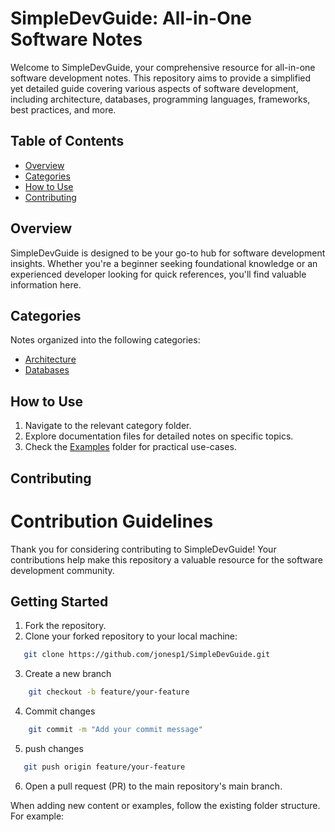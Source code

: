 # SimpleDevGuide: All-in-One Software Notes

Welcome to SimpleDevGuide, your comprehensive resource for all-in-one software development notes. This repository aims to provide a simplified yet detailed guide covering various aspects of software development, including architecture, databases, programming languages, frameworks, best practices, and more.

## Table of Contents

- [Overview](#overview)
- [Categories](#categories)
- [How to Use](#how-to-use)
- [Contributing](#contributing)

## Overview

SimpleDevGuide is designed to be your go-to hub for software development insights. Whether you're a beginner seeking foundational knowledge or an experienced developer looking for quick references, you'll find valuable information here.

## Categories

Notes organized into the following categories:

- [Architecture](./Architecture)
- [Databases](./Databases)

## How to Use

1. Navigate to the relevant category folder.
2. Explore documentation files for detailed notes on specific topics.
3. Check the [Examples](./Examples) folder for practical use-cases.

## Contributing

# Contribution Guidelines

Thank you for considering contributing to SimpleDevGuide! Your contributions help make this repository a valuable resource for the software development community.

## Getting Started

1. Fork the repository.
2. Clone your forked repository to your local machine:

```bash
   git clone https://github.com/jonesp1/SimpleDevGuide.git
```

3. Create a new branch
```bash
    git checkout -b feature/your-feature
```

4. Commit changes 
```bash
    git commit -m "Add your commit message"
```

5. push changes 
```bash
   git push origin feature/your-feature
```

6. Open a pull request (PR) to the main repository's main branch.

   
When adding new content or examples, follow the existing folder structure. For example:






